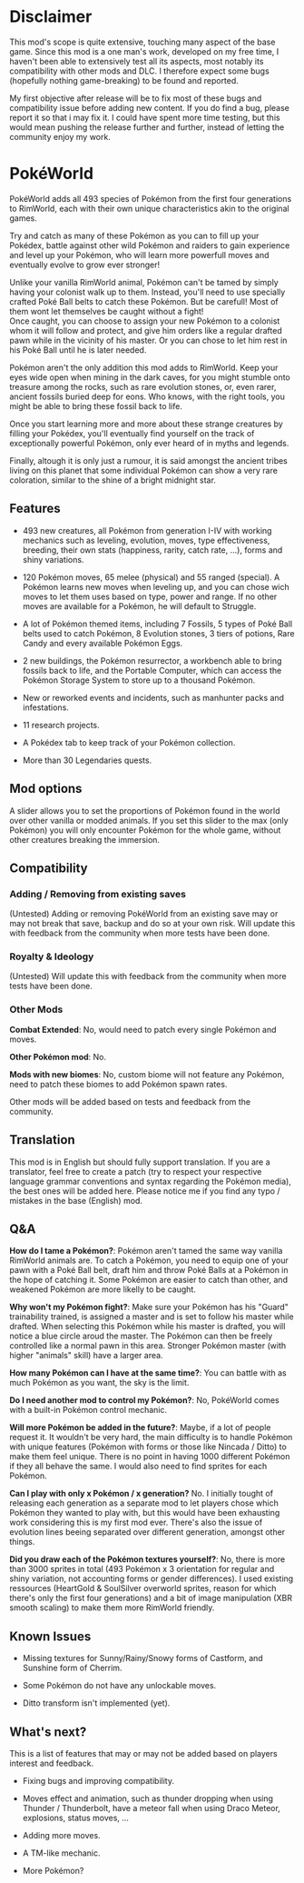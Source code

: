 # Disclaimer

This mod's scope is quite extensive, touching many aspect of the base game. Since this mod is a one man's work, developed on my free time, I haven't been able to extensively test all its aspects, most notably its compatibility with other mods and DLC. I therefore expect some bugs (hopefully nothing game-breaking) to be found and reported.

My first objective after release will be to fix most of these bugs and compatibility issue before adding new content. If you do find a bug, please report it so that i may fix it. I could have spent more time testing, but this would mean pushing the release further and further, instead of letting the community enjoy my work.

# PokéWorld

PokéWorld adds all 493 species of Pokémon from the first four generations to RimWorld, each with their own unique characteristics akin to the original games.

Try and catch as many of these Pokémon as you can to fill up your Pokédex, battle against other wild Pokémon and raiders to gain experience and level up your Pokémon, who will learn more powerfull moves and eventually evolve to grow ever stronger!

Unlike your vanilla RimWorld animal, Pokémon can't be tamed by simply having your colonist walk up to them. Instead, you'll need to use specially crafted Poké Ball belts to catch these Pokémon. But be carefull! Most of them wont let themselves be caught without a fight!  
Once caught, you can choose to assign your new Pokémon to a colonist whom it will follow and protect, and give him orders like a regular drafted pawn while in the vicinity of his master. Or you can chose to let him rest in his Poké Ball until he is later needed.

Pokémon aren't the only addition this mod adds to RimWorld. Keep your eyes wide open when mining in the dark caves, for you might stumble onto treasure among the rocks, such as rare evolution stones, or, even rarer, ancient fossils buried deep for eons. Who knows, with the right tools, you might be able to bring these fossil back to life.

Once you start learning more and more about these strange creatures by filling your Pokédex, you'll eventually find yourself on the track of exceptionally powerful Pokémon, only ever heard of in myths and legends.

Finally, altough it is only just a rumour, it is said amongst the ancient tribes living on this planet that some individual Pokémon can show a very rare coloration, similar to the shine of a bright midnight star.

## Features

- 493 new creatures, all Pokémon from generation I-IV with working mechanics such as leveling, evolution, moves, type effectiveness, breeding, their own stats (happiness, rarity, catch rate, ...), forms and shiny variations.

- 120 Pokémon moves, 65 melee (physical) and 55 ranged (special). A Pokémon learns new moves when leveling up, and you can chose wich moves to let them uses based on type, power and range. If no other moves are available for a Pokémon, he will default to Struggle.

- A lot of Pokémon themed items, including 7 Fossils, 5 types of Poké Ball belts used to catch Pokémon, 8 Evolution stones, 3 tiers of potions, Rare Candy and every available Pokémon Eggs.

- 2 new buildings, the Pokémon resurrector, a workbench able to bring fossils back to life, and the Portable Computer, which can access the Pokémon Storage System to store up to a thousand Pokémon.

- New or reworked events and incidents, such as manhunter packs and infestations.

- 11 research projects.

- A Pokédex tab to keep track of your Pokémon collection.

- More than 30 Legendaries quests.

## Mod options

A slider allows you to set the proportions of Pokémon found in the world over other vanilla or modded animals. If you set this slider to the max (only Pokémon) you will only encounter Pokémon for the whole game, without other creatures breaking the immersion.

## Compatibility

### Adding / Removing from existing saves

(Untested) Adding or removing PokéWorld from an existing save may or may not break that save, backup and do so at your own risk. Will update this with feedback from the community when more tests have been done.

### Royalty & Ideology

(Untested) Will update this with feedback from the community when more tests have been done.

### Other Mods

**Combat Extended**: No, would need to patch every single Pokémon and moves.

**Other Pokémon mod**: No.

**Mods with new biomes**: No, custom biome will not feature any Pokémon, need to patch these biomes to add Pokémon spawn rates.

Other mods will be added based on tests and feedback from the community.

## Translation

This mod is in English but should fully support translation. If you are a translator, feel free to create a patch (try to respect your respective language grammar conventions and syntax regarding the Pokémon media), the best ones will be added here. Please notice me if you find any typo / mistakes in the base (English) mod.

## Q&A

**How do I tame a Pokémon?**: Pokémon aren't tamed the same way vanilla RimWorld animals are. To catch a Pokémon, you need to equip one of your pawn with a Poké Ball belt, draft him and throw Poké Balls at a Pokémon in the hope of catching it. Some Pokémon are easier to catch than other, and weakened Pokémon are more likelly to be caught.

**Why won't my Pokémon fight?**: Make sure your Pokémon has his "Guard" trainability trained, is assigned a master and is set to follow his master while drafted. When selecting this Pokémon while his master is drafted, you will notice a blue circle aroud the master. The Pokémon can then be freely controlled like a normal pawn in this area. Stronger Pokémon master (with higher "animals" skill) have a larger area.

**How many Pokémon can I have at the same time?**: You can battle with as much Pokémon as you want, the sky is the limit.

**Do I need another mod to control my Pokémon?**: No, PokéWorld comes with a built-in Pokémon control mechanic.

**Will more Pokémon be added in the future?**: Maybe, if a lot of people request it. It wouldn't be very hard, the main difficulty is to handle Pokémon with unique features (Pokémon with forms or those like Nincada / Ditto) to make them feel unique. There is no point in having 1000 different Pokémon if they all behave the same. I would also need to find sprites for each Pokémon.

**Can I play with only x Pokémon / x generation?** No. I initially tought of releasing each generation as a separate mod to let players chose which Pokémon they wanted to play with, but this would have been exhausting work considering this is my first mod ever. There's also the issue of evolution lines beeing separated over different generation, amongst other things.

**Did you draw each of the Pokémon textures yourself?**: No, there is more than 3000 sprites in total (493 Pokémon x 3 orientation for regular and shiny variation, not accounting forms or gender differences). I used existing ressources (HeartGold & SoulSilver overworld sprites, reason for which there's only the first four generations) and a bit of image manipulation (XBR smooth scaling) to make them more RimWorld friendly.

## Known Issues

- Missing textures for Sunny/Rainy/Snowy forms of Castform, and Sunshine form of Cherrim.

- Some Pokémon do not have any unlockable moves.

- Ditto transform isn't implemented (yet).

## What's next?

This is a list of features that may or may not be added based on players interest and feedback.

- Fixing bugs and improving compatibility.

- Moves effect and animation, such as thunder dropping when using Thunder / Thunderbolt, have a meteor fall when using Draco Meteor, explosions, status moves, ...

- Adding more moves.

- A TM-like mechanic.

- More Pokémon?

